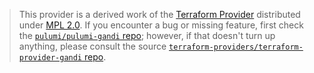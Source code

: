 > This provider is a derived work of the [Terraform Provider](https://github.com/terraform-providers/terraform-provider-gandi)
> distributed under [MPL 2.0](https://www.mozilla.org/en-US/MPL/2.0/). If you encounter a bug or missing feature,
> first check the [`pulumi/pulumi-gandi` repo](https://github.com/pulumi/pulumi-gandi/issues); however, if that doesn't turn up anything,
> please consult the source [`terraform-providers/terraform-provider-gandi` repo](https://github.com/terraform-providers/terraform-provider-gandi/issues).